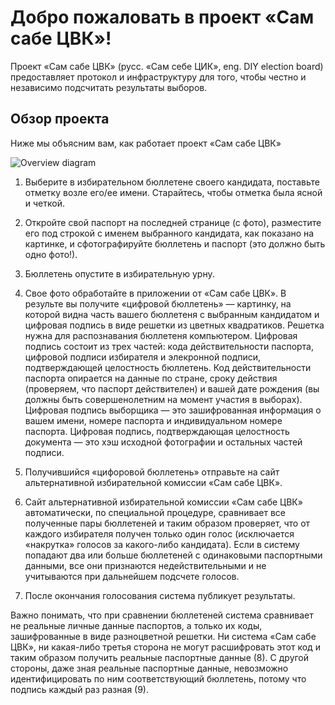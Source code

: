 # Добро пожаловать в проект «Сам сабе ЦВК»!

Проект «Сам сабе ЦВК» (русс. «Сам себе ЦИК», eng. DIY election board) предоставляет протокол и инфраструктуру для того, чтобы честно и независимо подсчитать результаты выборов.

## Обзор проекта

Ниже мы объясним вам, как работает проект «Сам сабе ЦВК»

![Overview diagram](./doc/image/overview.svg)

1. Выберите в избирательном бюллетене своего кандидата, поставьте отметку возле его/ее имени. Старайтесь, чтобы отметка была ясной и четкой.

2. Откройте свой паспорт на последней странице (с фото), разместите его под строкой с именем выбранного кандидата, как показано на картинке, и сфотографируйте бюллетень и паспорт (это должно быть одно фото!).

3. Бюллетень опустите в избирательную урну.

4. Свое фото обработайте в приложении от «Сам сабе ЦВК». В результе вы получите «цифровой бюллетень» — картинку, на которой видна часть вашего бюллетеня с выбранным кандидатом и цифровая подпись в виде решетки из цветных квадратиков. Решетка нужна для распознавания бюллетеня компьютером. Цифровая подпись состоит из трех частей: кода действительности паспорта, цифровой подписи избирателя и элекронной подписи, подтверждающей целостность бюллетень. Код действительности паспорта опирается на данные по стране, сроку действия (проверяем, что паспорт действителен) и вашей дате рождения (вы должны быть совершенолетним на момент участия в выборах). Цифровая подпись выборщика — это зашифрованная информация о вашем имени, номере паспорта и индивидуальном номере паспорта. Цифровая подпись, подтверждающая целостность документа — это хэш исходной фотографии и остальных частей подписи.

5. Получившийся «цифоровой бюллетень» отправьте на сайт альтернативной избирательной комиссии «Сам сабе ЦВК».

6. Сайт альтернативной избирательной комиссии «Сам сабе ЦВК» автоматически, по специальной процедуре, сравнивает все полученные пары бюллетеней и таким образом проверяет, что от каждого избирателя получен только один голос (исключается «накрутка» голосов за какого-либо кандидата). Если в систему попадают два или больше бюллетеней с одинаковыми паспортными данными, все они признаются недействительными и не учитываются при дальнейшем подсчете голосов.

7. После окончания голосования система публикует результаты.


Важно понимать, что при сравнении бюллетеней система сравнивает не реальные личные данные паспортов, а только их коды, зашифрованные в виде разноцветной решетки. Ни система «Сам сабе ЦВК», ни какая-либо третья сторона не могут расшифровать этот код и таким образом получить реальные паспортные данные (8). С другой стороны, даже зная реальные паспортные данные, невозможно идентифицировать по ним соответствующий бюллетень, потому что подпись каждый раз разная (9). 
